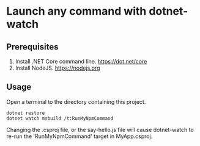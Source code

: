 Launch any command with dotnet-watch
====================================

## Prerequisites

1. Install .NET Core command line. <https://dot.net/core>
2. Install NodeJS. <https://nodejs.org>

## Usage

Open a terminal to the directory containing this project.

```
dotnet restore
dotnet watch msbuild /t:RunMyNpmCommand
```

Changing the .csproj file, or the say-hello.js file will cause dotnet-watch to re-run the 'RunMyNpmCommand' target in MyApp.csproj.

